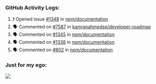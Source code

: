 

  <h3>GitHub Activity Logs:</h3>

  <!--START_SECTION:activity-->

1. ❗ Opened issue [#1348](https://github.com/npm/documentation/issues/1348) in [npm/documentation](https://github.com/npm/documentation)
2. 🗣 Commented on [#7587](https://github.com/kamranahmedse/developer-roadmap/pull/7587#issuecomment-2439028817) in [kamranahmedse/developer-roadmap](https://github.com/kamranahmedse/developer-roadmap)
3. 🗣 Commented on [#1345](https://github.com/npm/documentation/pull/1345#issuecomment-2437530253) in [npm/documentation](https://github.com/npm/documentation)
4. 🗣 Commented on [#1338](https://github.com/npm/documentation/issues/1338#issuecomment-2437517843) in [npm/documentation](https://github.com/npm/documentation)
5. 🗣 Commented on [#802](https://github.com/npm/documentation/issues/802#issuecomment-2437393676) in [npm/documentation](https://github.com/npm/documentation)
      <!--END_SECTION:activity-->




### Just for my ego:

![](https://komarev.com/ghpvc/?username=kenshanta&color=orange&style=for-the-badge)
